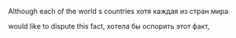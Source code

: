 Although each of the world s countries
хотя каждая из стран мира

would like to dispute this fact,
хотела бы оспорить этот факт,

